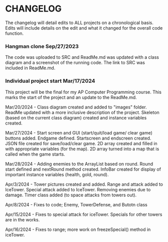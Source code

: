 # CHANGELOG
The changelog will detail edits to ALL projects on a chronological basis. Edits will include details on the edit and what it changed for the overall code function.

### Hangman clone Sep/27/2023
The code was uploaded to SRC and ReadMe.md was updated with a class diagram and a screenshot of the running code. The link to SRC was included in ReadMe.md.

### Individual project start Mar/17/2024
This project will be the final for my AP Computer Programming course. This marks the start of the project and an update to the ReadMe.md. 

Mar/20/2024 - Class diagram created and added to "images" folder. ReadMe updated with a more inclusive description of the project. Skeleton (based on the current class diagram) created and instance variables created.

Mar/27/2024 - Start screen and GUI (start/quit/load game/ clear game) buttons added. Endgame defined. Startscreen and endscreen created. JSON file created for save/load/clear game. 2D array created and filled in with appropriate variables (for the map). 2D array turned into a map that is called when the game starts.

Mar/28/2024 - Adding enemies to the ArrayList based on round. Round start defined and nextRound method created. InfoBar created for display of important instance variables (health, gold, round).

Apr/3/2024 - Tower pictures created and added. Range and attack added to IceTower. Special attack added to IceTower. Removing enemies due to damage. Timer class added (to space attacks from towers out). 

Apr/8/2024 - Fixes to code; Enemy, TowerDefense, and Butotn class

Apr/15/2024 - Fixes to special attack for iceTower. Specials for other towers are in the works. 

Apr/16/2024 - Fixes to range; more work on freezeSpecial() method in iceTower.
